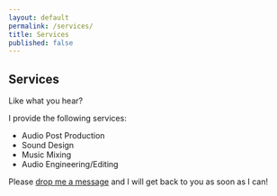 ```yaml
---
layout: default
permalink: /services/
title: Services
published: false
---
```


## Services

Like what you hear?

I provide the following services: 
- Audio Post Production
- Sound Design
- Music Mixing
- Audio Engineering/Editing

Please <a href="{{ site.baseurl }}/contact/">drop me a message</a> and I will get back to you as soon as I can!
